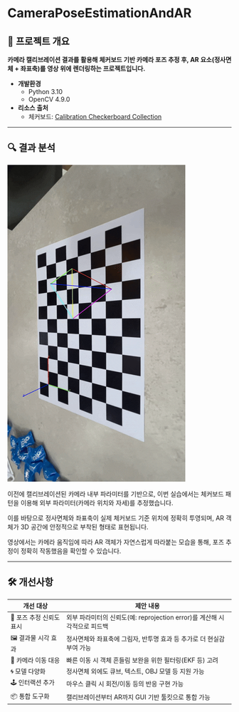# CameraPoseEstimationAndAR

## 📁 프로젝트 개요

**카메라 캘리브레이션 결과를 활용해 체커보드 기반 카메라 포즈 추정 후, AR 요소(정사면체 + 좌표축)를 영상 위에 렌더링하는 프로젝트입니다.**

- **개발환경**
  - Python 3.10
  - OpenCV 4.9.0
- **리소스 출처**
  - 체커보드: [Calibration Checkerboard Collection](https://markhedleyjones.com/projects/calibration-checkerboard-collection)

---

## 🔍 결과 분석
![](./ar_output.gif)

이전에 캘리브레이션된 카메라 내부 파라미터를 기반으로, 이번 실습에서는 체커보드 패턴을 이용해 외부 파라미터(카메라 위치와 자세)를 추정했습니다.

이를 바탕으로 정사면체와 좌표축이 실제 체커보드 기준 위치에 정확히 투영되며, AR 객체가 3D 공간에 안정적으로 부착된 형태로 표현됩니다.

영상에서는 카메라 움직임에 따라 AR 객체가 자연스럽게 따라붙는 모습을 통해, 포즈 추정이 정확히 작동했음을 확인할 수 있습니다.

---

## 🛠️ 개선사항

| 개선 대상             | 제안 내용 |
|----------------------|-----------|
| 🧠 포즈 추정 신뢰도 표시 | 외부 파라미터의 신뢰도(예: reprojection error)를 계산해 시각적으로 피드백 |
| 🖼️ 결과물 시각 효과       | 정사면체와 좌표축에 그림자, 반투명 효과 등 추가로 더 현실감 부여 가능 |
| 🔄 카메라 이동 대응       | 빠른 이동 시 객체 흔들림 보완을 위한 필터링(EKF 등) 고려 |
| 🌀 모델 다양화           | 정사면체 외에도 큐브, 텍스트, OBJ 모델 등 지원 가능 |
| 🕹️ 인터랙션 추가         | 마우스 클릭 시 회전/이동 등의 반응 구현 가능 |
| 📦 통합 도구화           | 캘리브레이션부터 AR까지 GUI 기반 툴킷으로 통합 가능 |


